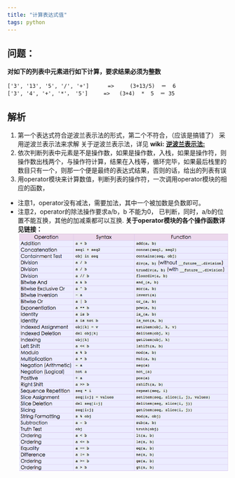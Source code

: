 ```yaml
---
title: "计算表达式值"
tags: python
---
```


## 问题： 
**对如下的列表中元素进行如下计算，要求结果必须为整数**

```
['3', '13', '5', '/', '+']      =>     (3+13/5)  ＝  6
['3', '4', '+', '*'， '5']     =>   (3+4)  *  5  ＝ 35
```
## 解析
 1. 第一个表达式符合逆波兰表示法的形式，第二个不符合，（应该是搞错了）
采用逆波兰表示法来求解
关于逆波兰表示法，详见 **wiki:** [**逆波兰表示法:**](https://zh.wikipedia.org/wiki/%E9%80%86%E6%B3%A2%E5%85%B0%E8%A1%A8%E7%A4%BA%E6%B3%95)
 2. 依次判断列表中元素是不是操作数，如果是操作数，入栈，如果是操作符，则操作数出栈两个，与操作符计算，结果在入栈等，循环完毕，如果最后栈里的数目只有一个，则那一个便是最终的表达式结果，否则的话，给出的列表有误
 3. 用operator模块来计算数值，判断列表的操作符，一次调用operator模块的相应的函数， 
   - 注意1，operator没有减法，需要加法，其中一个被加数是负数即可。
   - 注意2，operator的除法操作要求a/b，b 不能为0， 已判断，同时，a/b的位置不能互换，其他的加减乘都可以互换.
**关于operator模块的各个操作函数详见链接：** ![**operator模块的各个操作函数**](https://github.com/1oscar/exercises/blob/master/cal_math_expression/operators.png)


